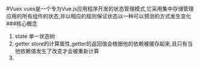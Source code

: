 #Vuex
  vuex是一个专为Vue.js应用程序开发的状态管理模式,它采用集中存储管理应用的所有组件的状态,并以相应的规则保证状态以一种可以预测的方式发生变化
###核心概念
 1) state 单一状态树
 2) getter store的计算属性,getter的返回值会根据他的依赖被缓存起来,且只有当他依赖值发生了改变才会被重新计算
 3) 
